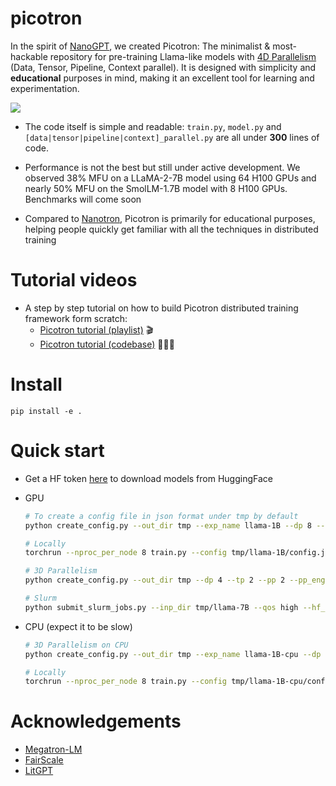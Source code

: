 # picotron
In the spirit of [NanoGPT](https://github.com/karpathy/nanoGPT), we created Picotron: The minimalist & most-hackable repository for pre-training Llama-like models with [4D Parallelism](https://arxiv.org/abs/2407.21783) (Data, Tensor, Pipeline, Context parallel). It is designed with simplicity and **educational** purposes in mind, making it an excellent tool for learning and experimentation.

![](assets/banière.png)
- The code itself is simple and readable: `train.py`, `model.py` and `[data|tensor|pipeline|context]_parallel.py` are all under **300** lines of code.

- Performance is not the best but still under active development. We observed 38% MFU on a LLaMA-2-7B model using 64 H100 GPUs and nearly 50% MFU on the SmolLM-1.7B model with 8 H100 GPUs. Benchmarks will come soon
- Compared to [Nanotron](https://github.com/huggingface/nanotron/tree/main), Picotron is primarily for educational purposes, helping people quickly get familiar with all the techniques in distributed training

# Tutorial videos

- A step by step tutorial on how to build Picotron distributed training framework form scratch:
    - [Picotron tutorial (playlist)](https://www.youtube.com/playlist?list=PL-_armZiJvAnhcRr6yTJ0__f3Oi-LLi9S) 🎬
    - [Picotron tutorial (codebase)](https://github.com/huggingface/picotron_tutorial) 👷🏻‍♂️

# Install

```
pip install -e .
```

# Quick start
- Get a HF token [here](https://huggingface.co/settings/tokens) to download models from HuggingFace

- GPU
    ```sh
    # To create a config file in json format under tmp by default
    python create_config.py --out_dir tmp --exp_name llama-1B --dp 8 --model_name HuggingFaceTB/SmolLM-1.7B --num_hidden_layers 15  --grad_acc_steps 32 --mbs 4 --seq_len 1024 --hf_token <HF_TOKEN>

    # Locally
    torchrun --nproc_per_node 8 train.py --config tmp/llama-1B/config.json 

    # 3D Parallelism
    python create_config.py --out_dir tmp --dp 4 --tp 2 --pp 2 --pp_engine 1f1b --exp_name llama-7B --model_name meta-llama/Llama-2-7b-hf  --grad_acc_steps 32 --mbs 4 --seq_len 1024 --hf_token <HF_TOKEN>

    # Slurm
    python submit_slurm_jobs.py --inp_dir tmp/llama-7B --qos high --hf_token <HF_TOKEN>
    ```

-  CPU (expect it to be slow)
    ```sh
    # 3D Parallelism on CPU
    python create_config.py --out_dir tmp --exp_name llama-1B-cpu --dp 2 --tp 2 --pp 2 --pp_engine 1f1b --model_name HuggingFaceTB/SmolLM-1.7B --num_hidden_layers 5  --grad_acc_steps 2 --mbs 4 --seq_len 128 --hf_token <HF_TOKEN> --use_cpu

    # Locally
    torchrun --nproc_per_node 8 train.py --config tmp/llama-1B-cpu/config.json
    ```

# Acknowledgements

- [Megatron-LM](https://github.com/NVIDIA/Megatron-LM)
- [FairScale](https://github.com/facebookresearch/fairscale)
- [LitGPT](https://github.com/Lightning-AI/lit-gpt)
